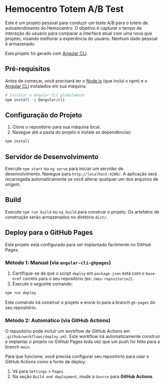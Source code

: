 # Hemocentro Totem A/B Test

Este é um projeto pessoal para conduzir um teste A/B para o totem de autoatendimento do Hemocentro. O objetivo é capturar o tempo de interação do usuário para comparar a interface atual com uma nova que projetei, visando melhorar a experiência do usuário. Nenhum dado pessoal é armazenado.

Este projeto foi gerado com [Angular CLI](https://github.com/angular/angular-cli).

## Pré-requisitos

Antes de começar, você precisará ter o [Node.js](https://nodejs.org/) (que inclui o npm) e o [Angular CLI](https://angular.dev/cli) instalados em sua máquina.

```bash
# Instalar o Angular CLI globalmente
npm install -g @angular/cli
```

## Configuração do Projeto

1.  Clone o repositório para sua máquina local.
2.  Navegue até a pasta do projeto e instale as dependências:

```bash
npm install
```

## Servidor de Desenvolvimento

Execute `npm start` ou `ng serve` para iniciar um servidor de desenvolvimento. Navegue para `http://localhost:4200/`. A aplicação será recarregada automaticamente se você alterar qualquer um dos arquivos de origem.

## Build

Execute `npm run build` ou `ng build` para construir o projeto. Os artefatos de construção serão armazenados no diretório `dist/`.

## Deploy para o GitHub Pages

Este projeto está configurado para ser implantado facilmente no GitHub Pages.

### Método 1: Manual (via `angular-cli-ghpages`)

1.  Certifique-se de que o script `deploy` em `package.json` está com o `base-href` correto para o seu repositório (ex: `/meu-repositorio/`).
2.  Execute o seguinte comando:

```bash
npm run deploy
```

Este comando irá construir o projeto e enviá-lo para a branch `gh-pages` do seu repositório.

### Método 2: Automático (via GitHub Actions)

O repositório pode incluir um workflow de GitHub Actions em `.github/workflows/deploy.yml`. Este workflow irá automaticamente construir e implantar o projeto no GitHub Pages toda vez que um push for feito para a branch `main`.

Para que funcione, você precisa configurar seu repositório para usar o GitHub Actions como a fonte de deploy:

1.  Vá para `Settings` > `Pages`.
2.  Na seção `Build and deployment`, mude a `Source` para **GitHub Actions**.
